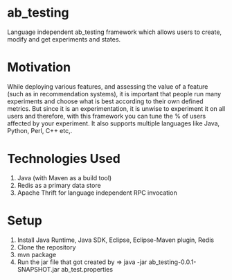 # ab_testing 

Language independent ab_testing framework which allows users to create, modify and get experiments and states.

# Motivation 
While deploying various features, and assessing the value of a feature (such as in recommendation systems), it is important that people run many experiments and choose what is best according to their own defined metrics. But since it is an experimentation, it is unwise to experiment it on all users and therefore, with this framework you can tune the % of users affected by your experiment. It also supports multiple languages like Java, Python, Perl, C++ etc,.

# Technologies Used
1. Java (with Maven as a build tool)
2. Redis as a primary data store
3. Apache Thrift for language independent RPC invocation

# Setup
1. Install Java Runtime, Java SDK, Eclipse, Eclipse-Maven plugin, Redis
2. Clone the repository
3. mvn package
4. Run the jar file that got created by => java -jar ab_testing-0.0.1-SNAPSHOT.jar ab_test.properties
